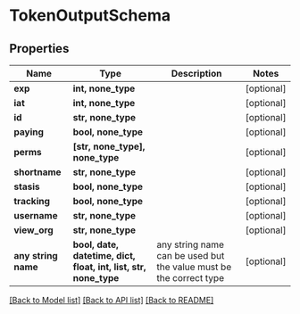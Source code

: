 # TokenOutputSchema


## Properties
Name | Type | Description | Notes
------------ | ------------- | ------------- | -------------
**exp** | **int, none_type** |  | [optional] 
**iat** | **int, none_type** |  | [optional] 
**id** | **str, none_type** |  | [optional] 
**paying** | **bool, none_type** |  | [optional] 
**perms** | **[str, none_type], none_type** |  | [optional] 
**shortname** | **str, none_type** |  | [optional] 
**stasis** | **bool, none_type** |  | [optional] 
**tracking** | **bool, none_type** |  | [optional] 
**username** | **str, none_type** |  | [optional] 
**view_org** | **str, none_type** |  | [optional] 
**any string name** | **bool, date, datetime, dict, float, int, list, str, none_type** | any string name can be used but the value must be the correct type | [optional]

[[Back to Model list]](../README.md#documentation-for-models) [[Back to API list]](../README.md#documentation-for-api-endpoints) [[Back to README]](../README.md)


